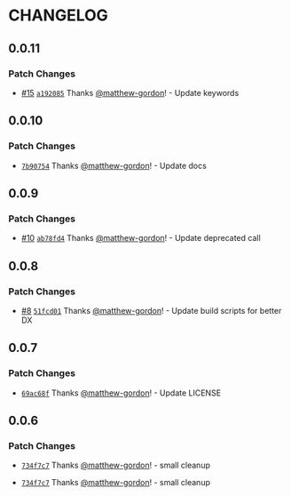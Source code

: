 # CHANGELOG

## 0.0.11

### Patch Changes

- [#15](https://github.com/apollo-server-integrations/apollo-server-integration-koa/pull/15) [`a192085`](https://github.com/apollo-server-integrations/apollo-server-integration-koa/commit/a1920855fecd5a0bb1afc0961a86123c960e0508) Thanks [@matthew-gordon](https://github.com/matthew-gordon)! - Update keywords

## 0.0.10

### Patch Changes

- [`7b90754`](https://github.com/apollo-server-integrations/apollo-server-integration-koa/commit/7b9075459e4937be136a841793a279abf826dbbe) Thanks [@matthew-gordon](https://github.com/matthew-gordon)! - Update docs

## 0.0.9

### Patch Changes

- [#10](https://github.com/apollo-server-integrations/apollo-server-integration-koa/pull/10) [`ab78fd4`](https://github.com/apollo-server-integrations/apollo-server-integration-koa/commit/ab78fd42d99d4ba1d52975f718c9fb292a85008a) Thanks [@matthew-gordon](https://github.com/matthew-gordon)! - Update deprecated call

## 0.0.8

### Patch Changes

- [#8](https://github.com/apollo-server-integrations/apollo-server-integration-koa/pull/8) [`51fcd01`](https://github.com/apollo-server-integrations/apollo-server-integration-koa/commit/51fcd01923b785d1dd707a994c705f645e20efaf) Thanks [@matthew-gordon](https://github.com/matthew-gordon)! - Update build scripts for better DX

## 0.0.7

### Patch Changes

- [`69ac68f`](https://github.com/apollo-server-integrations/apollo-server-integration-koa/commit/69ac68f4d86be8a1c629ac777c1f13509cccd7a4) Thanks [@matthew-gordon](https://github.com/matthew-gordon)! - Update LICENSE

## 0.0.6

### Patch Changes

- [`734f7c7`](https://github.com/apollo-server-integrations/apollo-server-integration-koa/commit/734f7c7a2e1bd9aa850294f44f8c504baaea15e2) Thanks [@matthew-gordon](https://github.com/matthew-gordon)! - small cleanup

- [`734f7c7`](https://github.com/apollo-server-integrations/apollo-server-integration-koa/commit/734f7c7a2e1bd9aa850294f44f8c504baaea15e2) Thanks [@matthew-gordon](https://github.com/matthew-gordon)! - small cleanup
